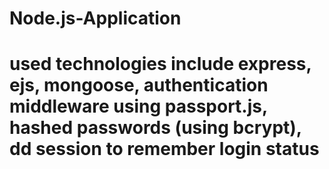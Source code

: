 # Node.js-Application
# used technologies include express, ejs, mongoose, authentication middleware using passport.js, hashed passwords (using bcrypt), dd session to remember login status
